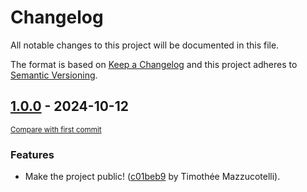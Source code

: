 # Changelog

All notable changes to this project will be documented in this file.

The format is based on [Keep a Changelog](http://keepachangelog.com/en/1.0.0/)
and this project adheres to [Semantic Versioning](http://semver.org/spec/v2.0.0.html).

<!-- insertion marker -->
## [1.0.0](https://github.com/pawamoy/markdown-pycon/releases/tag/1.0.0) - 2024-10-12

<small>[Compare with first commit](https://github.com/pawamoy/markdown-pycon/compare/5323fb8fae96b9f53bbbaaf7c3d4c64e33c94bbf...1.0.0)</small>

### Features

- Make the project public! ([c01beb9](https://github.com/pawamoy/markdown-pycon/commit/c01beb98f17d8d1e78bc153d0c87d2258ff25170) by Timothée Mazzucotelli).
